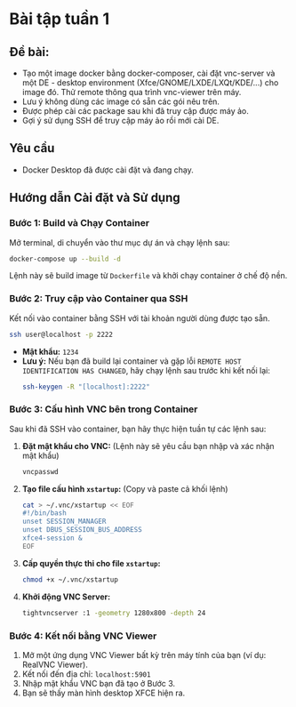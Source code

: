# Bài tập tuần 1
## Đề bài:
- Tạo một image docker bằng docker-composer, cài đặt vnc-server và một DE - desktop environment (Xfce/GNOME/LXDE/LXQt/KDE/...) cho image đó. Thử remote thông qua trình vnc-viewer trên máy.
- Lưu ý không dùng các image có sẵn các gói nêu trên.
- Được phép cài các package sau khi đã truy cập được máy ảo.
- Gợi ý sử dụng SSH để truy cập máy ảo rồi mới cài DE.

## Yêu cầu

- Docker Desktop đã được cài đặt và đang chạy.

## Hướng dẫn Cài đặt và Sử dụng

### Bước 1: Build và Chạy Container

Mở terminal, di chuyển vào thư mục dự án và chạy lệnh sau:

```bash
docker-compose up --build -d
```

Lệnh này sẽ build image từ `Dockerfile` và khởi chạy container ở chế độ nền.

### Bước 2: Truy cập vào Container qua SSH

Kết nối vào container bằng SSH với tài khoản người dùng được tạo sẵn.

```bash
ssh user@localhost -p 2222
```

- **Mật khẩu:** `1234`
- **Lưu ý:** Nếu bạn đã build lại container và gặp lỗi `REMOTE HOST IDENTIFICATION HAS CHANGED`, hãy chạy lệnh sau trước khi kết nối lại:
  ```bash
  ssh-keygen -R "[localhost]:2222"
  ```

### Bước 3: Cấu hình VNC bên trong Container

Sau khi đã SSH vào container, bạn hãy thực hiện tuần tự các lệnh sau:

1.  **Đặt mật khẩu cho VNC:** (Lệnh này sẽ yêu cầu bạn nhập và xác nhận mật khẩu)
    ```bash
    vncpasswd
    ```

2.  **Tạo file cấu hình `xstartup`:** (Copy và paste cả khối lệnh)
    ```bash
    cat > ~/.vnc/xstartup << EOF
    #!/bin/bash
    unset SESSION_MANAGER
    unset DBUS_SESSION_BUS_ADDRESS
    xfce4-session &
    EOF
    ```

3.  **Cấp quyền thực thi cho file `xstartup`:**
    ```bash
    chmod +x ~/.vnc/xstartup
    ```

4.  **Khởi động VNC Server:**
    ```bash
    tightvncserver :1 -geometry 1280x800 -depth 24
    ```

### Bước 4: Kết nối bằng VNC Viewer

1.  Mở một ứng dụng VNC Viewer bất kỳ trên máy tính của bạn (ví dụ: RealVNC Viewer).
2.  Kết nối đến địa chỉ: `localhost:5901`
3.  Nhập mật khẩu VNC bạn đã tạo ở Bước 3.
4.  Bạn sẽ thấy màn hình desktop XFCE hiện ra.

